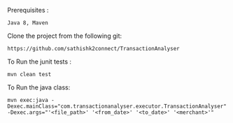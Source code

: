 Prerequisites :

    Java 8, Maven

Clone the project from the following git:

    https://github.com/sathishk2connect/TransactionAnalyser

To Run the junit tests :

    mvn clean test

To Run the java class:

    mvn exec:java -Dexec.mainClass="com.transactionanalyser.executor.TransactionAnalyser" -Dexec.args="'<file_path>' '<from_date>' '<to_date>' '<merchant>'"





